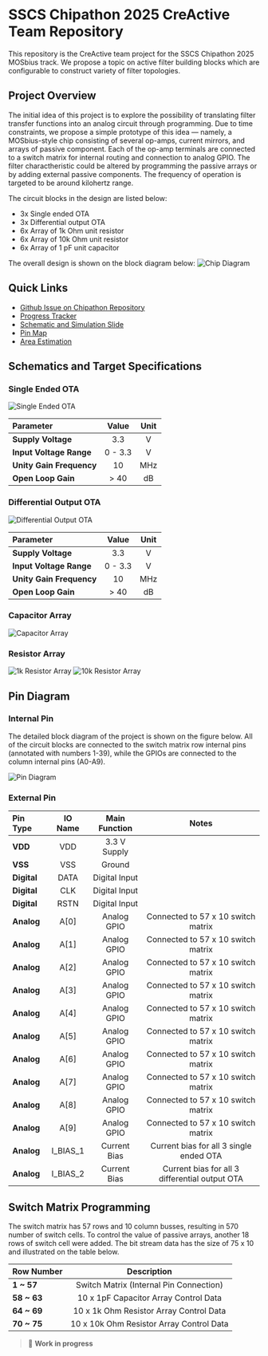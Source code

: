 # SSCS Chipathon 2025 CreActive Team Repository

This repository is the CreActive team project for the SSCS Chipathon 2025 MOSbius track. We propose a topic on active filter building blocks which are configurable to construct variety of filter topologies.

## Project Overview

The initial idea of this project is to explore the possibility of translating filter transfer functions into an analog circuit through programming. Due to time constraints, we propose a simple prototype of this idea — namely, a MOSbius-style chip consisting of several op-amps, current mirrors, and arrays of passive component. Each of the op-amp terminals are connected to a switch matrix for internal routing and connection to analog GPIO. The filter charactheristic could be altered by programming the passive arrays or by adding external passive components. The frequency of operation is targeted to be around kilohertz range.

The circuit blocks in the design are listed below:
- 3x Single ended OTA
- 3x Differential output OTA
- 6x Array of 1k Ohm unit resistor
- 6x Array of 10k Ohm unit resistor
- 6x Array of 1 pF unit capacitor

The overall design is shown on the block diagram below:
![Chip Diagram](figures/block_level_diagram.svg)

## Quick Links
- [Github Issue on Chipathon Repository](https://github.com/sscs-ose/sscs-chipathon-2025/issues/67)
- [Progress Tracker](https://docs.google.com/spreadsheets/d/1_3lQBcbkPWE0qjfvSXVyYYxNycXKxWRLHg75SAif4VQ/edit?gid=0#gid=0)
- [Schematic and Simulation Slide](https://docs.google.com/presentation/d/1U_Cjjdl3jaWu9fqJNGk9T2up9zVVnG0BKYsYs8uDcsg)
- [Pin Map](https://docs.google.com/spreadsheets/d/1_3lQBcbkPWE0qjfvSXVyYYxNycXKxWRLHg75SAif4VQ/edit?gid=530173844#gid=530173844)
- [Area Estimation](docs/layout/README.md)


## Schematics and Target Specifications

### Single Ended OTA

![Single Ended OTA](figures/single_ended_ota.svg)

| Parameter | Value | Unit |
| :--- | :---: | :---: |
| **Supply Voltage** | 3.3 | V |
| **Input Voltage Range** | 0 - 3.3 | V |
| **Unity Gain Frequency** | 10 | MHz |
| **Open Loop Gain** | > 40 | dB |

### Differential Output OTA

![Differential Output OTA](figures/differential_output_ota.svg)

| Parameter | Value | Unit |
| :--- | :---: | :---: |
| **Supply Voltage** | 3.3 | V |
| **Input Voltage Range** | 0 - 3.3 | V |
| **Unity Gain Frequency** | 10 | MHz |
| **Open Loop Gain** | > 40 | dB |

### Capacitor Array
![Capacitor Array](figures/capacitor_array.svg)

### Resistor Array
![1k Resistor Array](figures/1k_resistor_array.svg)
![10k Resistor Array](figures/10k_resistor_array.svg)

## Pin Diagram

### Internal Pin

The detailed block diagram of the project is shown on the figure below. All of the circuit blocks are connected to the switch matrix row internal pins (annotated with numbers 1-39), while the GPIOs are connected to the column internal pins (A0-A9).

![Pin Diagram](figures/internal_pin_diagram.svg)

### External Pin

| Pin Type | IO Name | Main Function | Notes |
| :--- | :---: | :---: | :---: |
| **VDD** | VDD | 3.3 V Supply | |
| **VSS** | VSS | Ground | |
| **Digital** | DATA | Digital Input| |
| **Digital** | CLK | Digital Input| |
| **Digital** | RSTN | Digital Input| |
| **Analog** | A[0] | Analog GPIO| Connected to 57 x 10 switch matrix |
| **Analog** | A[1] | Analog GPIO| Connected to 57 x 10 switch matrix |
| **Analog** | A[2] | Analog GPIO| Connected to 57 x 10 switch matrix |
| **Analog** | A[3] | Analog GPIO| Connected to 57 x 10 switch matrix |
| **Analog** | A[4] | Analog GPIO| Connected to 57 x 10 switch matrix |
| **Analog** | A[5] | Analog GPIO| Connected to 57 x 10 switch matrix |
| **Analog** | A[6] | Analog GPIO| Connected to 57 x 10 switch matrix |
| **Analog** | A[7] | Analog GPIO| Connected to 57 x 10 switch matrix |
| **Analog** | A[8] | Analog GPIO| Connected to 57 x 10 switch matrix |
| **Analog** | A[9] | Analog GPIO| Connected to 57 x 10 switch matrix |
| **Analog** | I_BIAS_1 | Current Bias| Current bias for all 3 single ended OTA |
| **Analog** | I_BIAS_2 | Current Bias| Current bias for all 3 differential output OTA |

## Switch Matrix Programming
The switch matrix has 57 rows and 10 column busses, resulting in 570 number of switch cells. To control the value of passive arrays, another 18 rows of switch cell were added. The bit stream data has the size of 75 x 10 and illustrated on the table below.

| Row Number | Description | 
| :--- | :---: |
| **1 ~ 57** | Switch Matrix (Internal Pin Connection) |
| **58 ~ 63** | 10 x 1pF Capacitor Array Control Data |
| **64 ~ 69** | 10 x 1k Ohm Resistor Array Control Data |
| **70 ~ 75** | 10 x 10k Ohm Resistor Array Control Data |



> 🚧 **Work in progress** 


